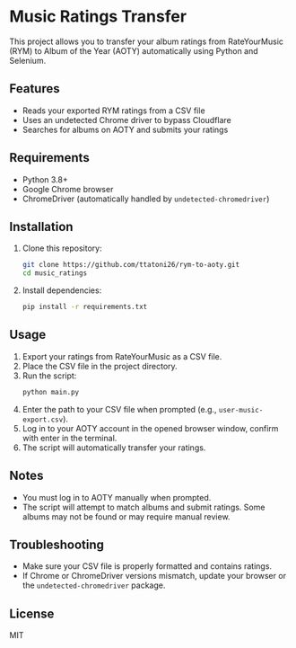 # Music Ratings Transfer

This project allows you to transfer your album ratings from RateYourMusic (RYM) to Album of the Year (AOTY) automatically using Python and Selenium.

## Features
- Reads your exported RYM ratings from a CSV file
- Uses an undetected Chrome driver to bypass Cloudflare
- Searches for albums on AOTY and submits your ratings

## Requirements
- Python 3.8+
- Google Chrome browser
- ChromeDriver (automatically handled by `undetected-chromedriver`)

## Installation
1. Clone this repository:
   ```sh
   git clone https://github.com/ttatoni26/rym-to-aoty.git
   cd music_ratings
   ```
2. Install dependencies:
   ```sh
   pip install -r requirements.txt
   ```

## Usage
1. Export your ratings from RateYourMusic as a CSV file.
2. Place the CSV file in the project directory.
3. Run the script:
   ```sh
   python main.py
   ```
4. Enter the path to your CSV file when prompted (e.g., `user-music-export.csv`).
5. Log in to your AOTY account in the opened browser window, confirm with enter in the terminal.
6. The script will automatically transfer your ratings.

## Notes
- You must log in to AOTY manually when prompted.
- The script will attempt to match albums and submit ratings. Some albums may not be found or may require manual review.

## Troubleshooting
- Make sure your CSV file is properly formatted and contains ratings.
- If Chrome or ChromeDriver versions mismatch, update your browser or the `undetected-chromedriver` package.

## License
MIT
